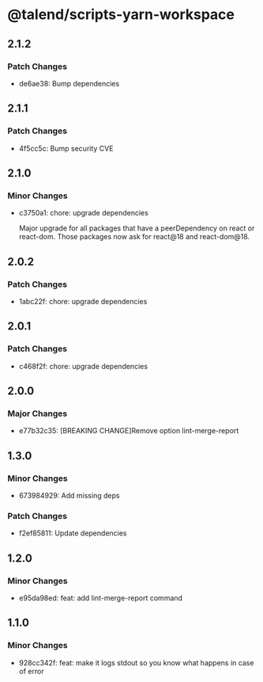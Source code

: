 # @talend/scripts-yarn-workspace

## 2.1.2

### Patch Changes

- de6ae38: Bump dependencies

## 2.1.1

### Patch Changes

- 4f5cc5c: Bump security CVE

## 2.1.0

### Minor Changes

- c3750a1: chore: upgrade dependencies

  Major upgrade for all packages that have a peerDependency on react or react-dom. Those packages now ask for react@18 and react-dom@18.

## 2.0.2

### Patch Changes

- 1abc22f: chore: upgrade dependencies

## 2.0.1

### Patch Changes

- c468f2f: chore: upgrade dependencies

## 2.0.0

### Major Changes

- e77b32c35: [BREAKING CHANGE]Remove option lint-merge-report

## 1.3.0

### Minor Changes

- 673984929: Add missing deps

### Patch Changes

- f2ef85811: Update dependencies

## 1.2.0

### Minor Changes

- e95da98ed: feat: add lint-merge-report command

## 1.1.0

### Minor Changes

- 928cc342f: feat: make it logs stdout so you know what happens in case of error
